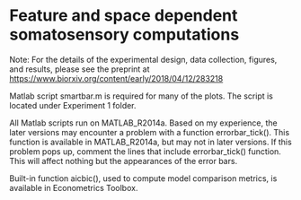 # Feature and space dependent somatosensory computations

Note: For the details of the experimental design, data collection, figures, and results, please see the preprint at https://www.biorxiv.org/content/early/2018/04/12/283218

Matlab script smartbar.m is required for many of the plots. The script is located under Experiment 1 folder.

All Matlab scripts run on MATLAB_R2014a. Based on my experience, the later versions may encounter a problem with a function errorbar_tick(). This function is available in MATLAB_R2014a, but may not in later versions. If this problem pops up, comment the lines that include errorbar_tick() function. This will affect nothing but the appearances of the error bars.

Built-in function aicbic(), used to compute model comparison metrics, is available in Econometrics Toolbox.
